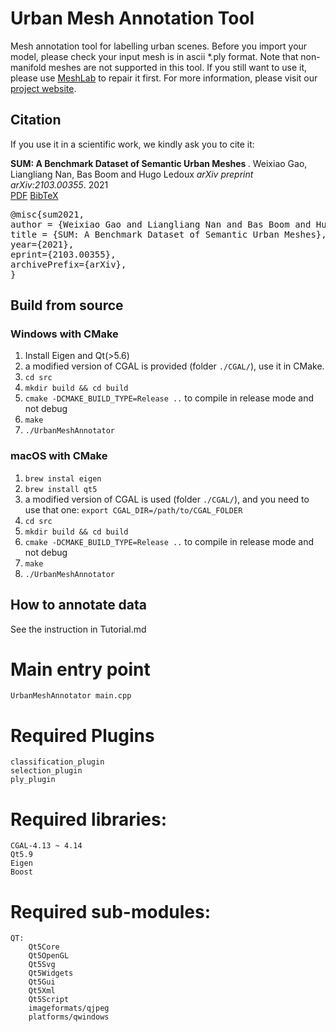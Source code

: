 
# Urban Mesh Annotation Tool

Mesh annotation tool for labelling urban scenes. 
Before you import your model, please check your input mesh is in ascii *.ply format.
Note that non-manifold meshes are not supported in this tool. 
If you still want to use it, please use [MeshLab](https://www.meshlab.net/) to repair it first.
For more information, please visit our [project website](https://3d.bk.tudelft.nl/projects/meshannotation/).

## Citation

If you use it in a scientific work, we kindly ask you to cite it:

<div class="filteredelement"><strong> SUM: A Benchmark Dataset of Semantic Urban Meshes </strong>. Weixiao Gao, Liangliang Nan, Bas Boom and Hugo Ledoux<em> arXiv preprint arXiv:2103.00355</em>. 2021 <br/><a href="https://arxiv.org/abs/2103.00355"><i class="fas fa-external-link-alt"></i> PDF</a> <a href="#myref" data-toggle="collapse"><i class="fas fa-caret-square-down"></i> BibTeX</a> <div id="myref" class="collapse" tabindex="-1"><pre class="bibtex">@misc{sum2021,
author = {Weixiao Gao and Liangliang Nan and Bas Boom and Hugo Ledoux},
title = {SUM: A Benchmark Dataset of Semantic Urban Meshes},
year={2021},
eprint={2103.00355},
archivePrefix={arXiv},
}
</pre></div></div>

 
## Build from source
### Windows with CMake 

  1. Install Eigen and Qt(>5.6)
  1. a modified version of CGAL is provided (folder `./CGAL/`), use it in CMake. 
  1. `cd src`
  1. `mkdir build && cd build`
  1. `cmake -DCMAKE_BUILD_TYPE=Release ..` to compile in release mode and not debug
  1. `make`
  1. `./UrbanMeshAnnotator`

### macOS with CMake 

  1. `brew instal eigen`
  1. `brew install qt5`
  1. a modified version of CGAL is used (folder `./CGAL/`), and you need to use that one: `export CGAL_DIR=/path/to/CGAL_FOLDER` 
  1. `cd src`
  1. `mkdir build && cd build`
  1. `cmake -DCMAKE_BUILD_TYPE=Release ..` to compile in release mode and not debug
  1. `make`
  1. `./UrbanMeshAnnotator`


## How to annotate data

See the instruction in Tutorial.md


# Main entry point  
	UrbanMeshAnnotator main.cpp  
  
# Required Plugins  
	classification_plugin  
	selection_plugin  
	ply_plugin  
  
# Required libraries:  
	CGAL-4.13 ~ 4.14  
	Qt5.9  
	Eigen  
	Boost  
  
# Required sub-modules:  
	QT:  
		Qt5Core  
		Qt5OpenGL  
		Qt5Svg    
		Qt5Widgets  
		Qt5Gui  
		Qt5Xml  
		Qt5Script  
		imageformats/qjpeg  
		platforms/qwindows  
  

